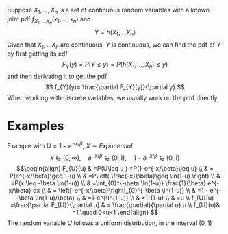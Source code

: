 Suppose $X_{1},\dots,X_{n}$ is a set of continuous random variables with a known joint pdf $f_{X_{1},\dots X_{n}}(x_{1},\dots,x_{n})$ and
$$
Y=h(X_{1},\dots X_{n})
$$
Given that $X_{1},\dots X_{n}$ are continuous, $Y$ is continuous, we can find the pdf of $Y$ by first getting its cdf 
$$
F_{Y}(y)=P(Y\leq y)=P(h(X_{1},\dots ,X_{n})\leq y)
$$and then derivating it to get the pdf
$$
f_{Y}(y)= \frac{\partial F_{Y}(y)}{\partial y}
$$
When working with discrete variables, we usually work on the pmf directly

# Examples


Example with $U=1-e^{-x/\beta}$, $X\sim Exponential$ 
$$
x\in(0,\infty), \quad e^{-x/\beta}\in(0,1), \quad 1-e^{-x/\beta}\in(0,1)
$$
$$\begin{align}
F_{U}(u) & =P(U\leq u )  =P(1-e^{-x/\beta}\leq u) \\
 & = P(e^{-x/\beta}\geq 1-u) \\
  & =P\left( \frac{-x}{\beta}\geq \ln(1-u) \right) \\
 & =P(x \leq -\beta \ln(1-u)) \\
 & =\int_{0}^{-\beta \ln(1-u)} \frac{1}{\beta} e^{-x/\beta} dx \\
 & = \left[-e^{-x/\beta}\right|_{0}^{-\beta \ln(1-u)} \\
 & =1 - e^{- -\beta \ln(1-u)/\beta} \\
 & =1-e^{\ln(1-u)} \\
 & =1-(1-u) \\
 & =u \\
f_{U}(u) =\frac{\partial F_{U}}{\partial u} & = \frac{\partial}{\partial u} u  \\
 f_{U}(u)& =1,\quad 0<u<1
\end{align}
$$
The random variable $U$ follows a uniform distribution, in the interval $(0,1)$